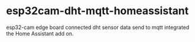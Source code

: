 # esp32cam-dht-mqtt-homeassistant
esp32-cam edge board connected dht sensor data send to mqtt integrated the Home Assistant add on.
